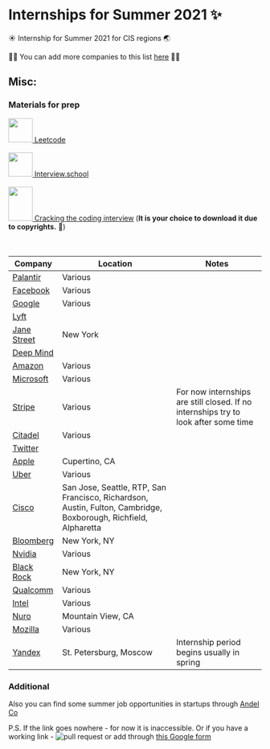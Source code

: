 # Internships for Summer 2021 :sparkles:

:sunny: Internship for Summer 2021 for CIS regions :earth_asia: 

:man_technologist: You can add more companies to this list [here](https://forms.gle/CAYbDqid9zuWVAnu9) :woman_technologist:

## Misc:
### Materials for prep
[<img src="https://upload.wikimedia.org/wikipedia/commons/1/19/LeetCode_logo_black.png" width="48" height="48"> Leetcode](https://leetcode.com)<br/><br/>
[<img src="https://www.interviews.school/icons/icon-512x512.png?v=cedbca1e2154679cc269b4cb521932f2" width="48" height="48"> Interview.school](https://www.interviews.school/)<br/><br/>
[<img src="https://images-na.ssl-images-amazon.com/images/I/71jRvBEDNmL.jpg" width="48" height="68"> Cracking the coding interview](https://drive.google.com/file/d/1AH4LupxQOhV84IA26ev_Y8uVHh--S5tl/view?usp=sharing) (**It is your choice to download it due to copyrights.** :hankey:)<br/><br/><br/>

Company | Location | Notes
------------ | ------------- | ------------
[Palantir](https://jobs.lever.co/palantir/?commitment=Internship&src=PittCSC) | Various |
[Facebook](https://www.facebook.com/careers/jobs/654496918442526/) | Various | 
[Google](https://careers.google.com/students/) | Various | 
[Lyft](https://www.lyft.com/careers) |  | 
[Jane Street](https://www.janestreet.com/join-jane-street/position/4787572002/) | New York | 
[Deep Mind](https://deepmind.com/careers/internships) |  | 
[Amazon](https://www.amazon.jobs/en/jobs/1204415/software-development-engineer-internship-summer-2021-us?ref=PittCSC) | Various | 
[Microsoft](https://careers.microsoft.com/students/us/en) | Various | 
[Stripe](https://stripe.com/jobs) | Various | For now internships are still closed. If no internships try to look after some time
[Citadel](https://www.citadel.com/careers/open-positions/positions-for-students/) | Various | 
[Twitter](https://careers.twitter.com/en/university.html) |  | 
[Apple](https://jobs.apple.com/en-us/search?location=united-states-USA&team=internships-STDNT-INTRN) | Cupertino, CA | 
[Uber](https://www.uber.com/us/en/careers/list/) | Various | 
[Cisco](https://jobs.cisco.com/jobs/ProjectDetail/Software-Engineer-Bachelor-s-Intern-United-States/1295250?source=Pitt+CSC&tags=CDC+SnNG+students-and-new-graduate-programs) | San Jose, Seattle, RTP, San Francisco, Richardson, Austin, Fulton, Cambridge, Boxborough, Richfield, Alpharetta | 
[Bloomberg](https://careers.bloomberg.com/job/detail/84159) | New York, NY | 
[Nvidia](https://www.nvidia.com/en-us/about-nvidia/careers/university-recruiting/) | Various | 
[Black Rock](https://careers.blackrock.com/students) | New York, NY | 
[Qualcomm](https://www.qualcomm.com/company/careers) | Various | 
[Intel](https://jobs.intel.com/page/show/internships) | Various | 
[Nuro](https://nuro.ai/careers) | Mountain View, CA | 
[Mozilla](https://careers.mozilla.org/internships/) | Various | 
[Yandex](https://yandex.ru/yaintern) | St. Petersburg, Moscow | Internship period begins usually in spring

### Additional
Also you can find some summer job opportunities in startups through [Andel Co](https://angel.co/jobs?ref=onboarding)

P.S. If the link goes nowhere - for now it is inaccessible. Or if you have a working link - ![pull request](https://img.shields.io/github/issues-pr/treoa/cis-internships-21) or add through [this Google form](https://forms.gle/CAYbDqid9zuWVAnu9)